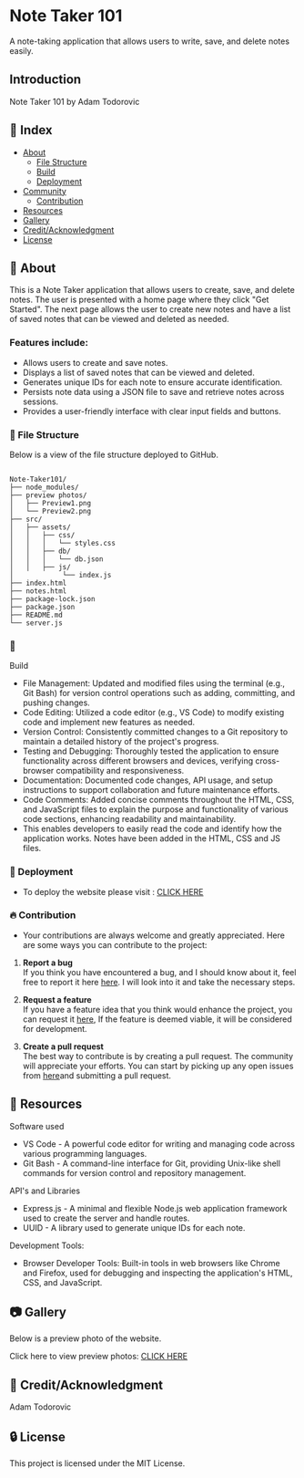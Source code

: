 # Note Taker 101

A note-taking application that allows users to write, save, and delete notes easily.

## Introduction

Note Taker 101 by Adam Todorovic

## :ledger: Index

- [About](#beginner-about)
  - [File Structure](#file_folder-file-structure)
  - [Build](#hammer-build)
  - [Deployment](#rocket-deployment)
- [Community](#cherry_blossom-community)
  - [Contribution](#fire-contribution)
- [Resources](#page_facing_up-resources)
- [Gallery](#camera-gallery)
- [Credit/Acknowledgment](#star2-creditacknowledgment)
- [License](#lock-license)

## :beginner: About

This is a Note Taker application that allows users to create, save, and delete notes. The user is presented with a home page where they click "Get Started".
The next page allows the user to create new notes and have a list of saved notes that can be viewed and deleted as needed.

### Features include:
- Allows users to create and save notes.
- Displays a list of saved notes that can be viewed and deleted.
- Generates unique IDs for each note to ensure accurate identification.
- Persists note data using a JSON file to save and retrieve notes across sessions.
- Provides a user-friendly interface with clear input fields and buttons.

### :file_folder: File Structure

Below is a view of the file structure deployed to GitHub.

```plaintext

Note-Taker101/
├── node_modules/
├── preview photos/
│   ├── Preview1.png
│   └── Preview2.png
├── src/
│   ├── assets/
│   │   ├── css/
│   │   │   └── styles.css
│   │   ├── db/
│   │   │   └── db.json
│   │   ├── js/
│            └── index.js
├── index.html
├── notes.html
├── package-lock.json
├── package.json
├── README.md
└── server.js

```
###  :hammer: 

Build
- File Management: Updated and modified files using the terminal (e.g., Git Bash) for version control operations such as adding, committing, and pushing changes.
- Code Editing: Utilized a code editor (e.g., VS Code) to modify existing code and implement new features as needed.
- Version Control: Consistently committed changes to a Git repository to maintain a detailed history of the project's progress.
- Testing and Debugging: Thoroughly tested the application to ensure functionality across different browsers and devices, verifying cross-browser compatibility and responsiveness.
- Documentation: Documented code changes, API usage, and setup instructions to support collaboration and future maintenance efforts.
- Code Comments: Added concise comments throughout the HTML, CSS, and JavaScript files to explain the purpose and functionality of various code sections, enhancing readability and maintainability.
- This enables developers to easily read the code and identify how the application works. Notes have been added in the HTML, CSS and JS files.

### :rocket: Deployment

- To deploy the website please visit : [CLICK HERE](https://note-taker101.onrender.com/)

 ###  :fire: Contribution

 - Your contributions are always welcome and greatly appreciated. Here are some ways you can contribute to the project:

 1. **Report a bug** <br>
 If you think you have encountered a bug, and I should know about it, feel free to report it here [here](https://github.com/ProjectAdam95/Note-Taker101/issues). I will look into it and take the necessary steps.
 
 2. **Request a feature** <br>
 If you have a feature idea that you think would enhance the project, you can request it [here](https://github.com/ProjectAdam95/Note-Taker101/issues), If the feature is deemed viable, it will be considered for development. 

 3. **Create a pull request** <br>
 The best way to contribute is by creating a pull request. The community will appreciate your efforts. You can start by picking up any open issues from [here](https://github.com/ProjectAdam95/Note-Taker101/issues)and submitting a pull request.

##  :page_facing_up: Resources

Software used
- VS Code -  A powerful code editor for writing and managing code across various programming languages.
- Git Bash - A command-line interface for Git, providing Unix-like shell commands for version control and repository management.

API's and Libraries
- Express.js - A minimal and flexible Node.js web application framework used to create the server and handle routes.
- UUID - A library used to generate unique IDs for each note.

Development Tools:
- Browser Developer Tools: Built-in tools in web browsers like Chrome and Firefox, used for debugging and inspecting the application's HTML, CSS, and JavaScript.

##  :camera: Gallery
Below is a preview photo of the website.

Click here to view preview photos: [CLICK HERE](https://imgur.com/a/m2HzQ3d)


## :star2: Credit/Acknowledgment
Adam Todorovic

##  :lock: License
This project is licensed under the MIT License.